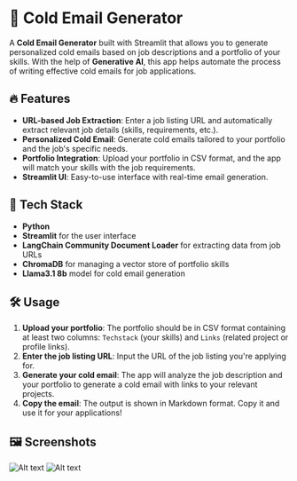 
# 📧 Cold Email Generator

A **Cold Email Generator** built with Streamlit that allows you to generate personalized cold emails based on job descriptions and a portfolio of your skills. With the help of **Generative AI**, this app helps automate the process of writing effective cold emails for job applications.

## 🔥 Features

- **URL-based Job Extraction**: Enter a job listing URL and automatically extract relevant job details (skills, requirements, etc.).
- **Personalized Cold Email**: Generate cold emails tailored to your portfolio and the job's specific needs.
- **Portfolio Integration**: Upload your portfolio in CSV format, and the app will match your skills with the job requirements.
- **Streamlit UI**: Easy-to-use interface with real-time email generation.

## 🚀 Tech Stack

- **Python**
- **Streamlit** for the user interface
- **LangChain Community Document Loader** for extracting data from job URLs
- **ChromaDB** for managing a vector store of portfolio skills
- **Llama3.1 8b** model for cold email generation



## 🛠 Usage

1. **Upload your portfolio**: The portfolio should be in CSV format containing at least two columns: `Techstack` (your skills) and `Links` (related project or profile links).
2. **Enter the job listing URL**: Input the URL of the job listing you're applying for.
3. **Generate your cold email**: The app will analyze the job description and your portfolio to generate a cold email with links to your relevant projects.
4. **Copy the email**: The output is shown in Markdown format. Copy it and use it for your applications!

## 🖼 Screenshots
![Alt text](https://i.postimg.cc/CxCYVrXc/coldmailgenerator.png)
![Alt text](https://i.postimg.cc/FRCNBf8m/colmailgeneratorsecondimage.png)






